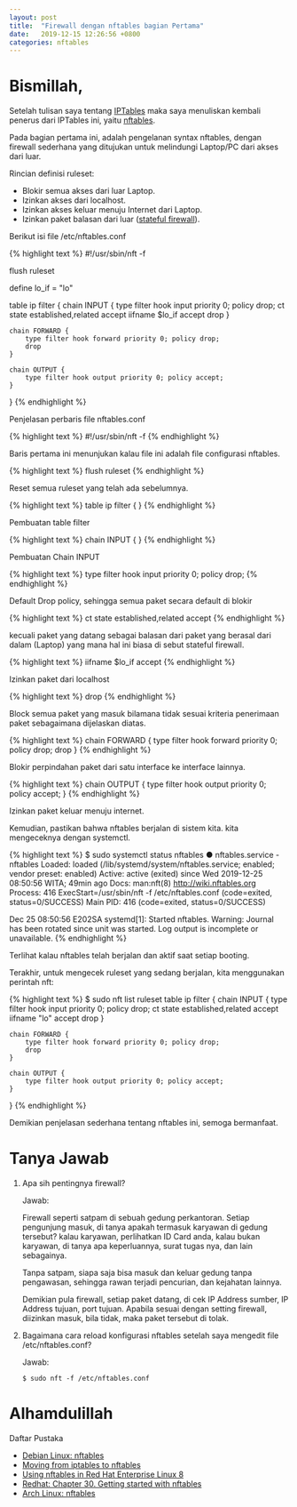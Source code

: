 ```yaml
---
layout: post
title:  "Firewall dengan nftables bagian Pertama"
date:   2019-12-15 12:26:56 +0800
categories: nftables
---
```


# Bismillah,

Setelah tulisan saya tentang [IPTables](https://www.muntaza.id/linux/2019/10/19/iptables.html) maka saya
menuliskan kembali penerus dari IPTables ini,
yaitu [nftables](https://wiki.nftables.org/wiki-nftables/index.php/Main_Page).

Pada bagian pertama ini, adalah pengelanan syntax nftables, dengan firewall sederhana yang ditujukan
untuk melindungi Laptop/PC dari akses dari luar.

Rincian definisi ruleset:
- Blokir semua akses dari luar Laptop.
- Izinkan akses dari localhost.
- Izinkan akses keluar menuju Internet dari Laptop.
- Izinkan paket balasan dari luar ([stateful firewall](https://en.wikipedia.org/wiki/Stateful_firewall)).

Berikut isi file /etc/nftables.conf

{% highlight text %}
#!/usr/sbin/nft -f

flush ruleset

define lo_if  = "lo"

table ip filter {
	chain INPUT {
		type filter hook input priority 0; policy drop;
		ct state established,related accept
		iifname $lo_if accept
		drop
	}

	chain FORWARD {
		type filter hook forward priority 0; policy drop;
		drop
	}

	chain OUTPUT {
		type filter hook output priority 0; policy accept;
	}
}
{% endhighlight %}

Penjelasan perbaris file nftables.conf

{% highlight text %}
#!/usr/sbin/nft -f
{% endhighlight %}

Baris pertama ini menunjukan kalau file ini adalah file configurasi nftables.

{% highlight text %}
flush ruleset
{% endhighlight %}

Reset semua ruleset yang telah ada sebelumnya.

{% highlight text %}
table ip filter {
}
{% endhighlight %}

Pembuatan table filter

{% highlight text %}
	chain INPUT {
	}
{% endhighlight %}

Pembuatan Chain INPUT

{% highlight text %}
		type filter hook input priority 0; policy drop;
{% endhighlight %}

Default Drop policy, sehingga semua paket secara default di blokir

{% highlight text %}
		ct state established,related accept
{% endhighlight %}

kecuali paket yang datang sebagai balasan dari paket yang berasal dari
dalam (Laptop) yang mana hal ini biasa di sebut
stateful firewall.

{% highlight text %}
		iifname $lo_if accept
{% endhighlight %}

Izinkan paket dari localhost

{% highlight text %}
		drop
{% endhighlight %}

Block semua paket yang masuk bilamana tidak sesuai kriteria penerimaan paket
sebagaimana dijelaskan diatas.

{% highlight text %}
	chain FORWARD {
		type filter hook forward priority 0; policy drop;
		drop
	}
{% endhighlight %}

Blokir perpindahan paket dari satu interface ke interface lainnya.

{% highlight text %}
	chain OUTPUT {
		type filter hook output priority 0; policy accept;
	}
{% endhighlight %}

Izinkan paket keluar menuju internet.

Kemudian, pastikan bahwa nftables berjalan di sistem kita. kita
mengeceknya dengan systemctl.

{% highlight text %}
$ sudo systemctl status nftables
● nftables.service - nftables
   Loaded: loaded (/lib/systemd/system/nftables.service; enabled; vendor preset: enabled)
   Active: active (exited) since Wed 2019-12-25 08:50:56 WITA; 49min ago
     Docs: man:nft(8)
           http://wiki.nftables.org
  Process: 416 ExecStart=/usr/sbin/nft -f /etc/nftables.conf (code=exited, status=0/SUCCESS)
 Main PID: 416 (code=exited, status=0/SUCCESS)

Dec 25 08:50:56 E202SA systemd[1]: Started nftables.
Warning: Journal has been rotated since unit was started. Log output is incomplete or unavailable.
{% endhighlight %}

Terlihat kalau nftables telah berjalan dan aktif saat setiap booting.

Terakhir, untuk mengecek ruleset yang sedang berjalan, kita menggunakan
perintah nft:

{% highlight text %}
$ sudo nft list ruleset
table ip filter {
	chain INPUT {
		type filter hook input priority 0; policy drop;
		ct state established,related accept
		iifname "lo" accept
		drop
	}

	chain FORWARD {
		type filter hook forward priority 0; policy drop;
		drop
	}

	chain OUTPUT {
		type filter hook output priority 0; policy accept;
	}
}
{% endhighlight %}

Demikian penjelasan sederhana tentang nftables ini, semoga bermanfaat.

# Tanya Jawab

1.  Apa sih pentingnya firewall?

    Jawab:

    Firewall seperti satpam di sebuah gedung perkantoran. Setiap
    pengunjung masuk, di tanya apakah termasuk karyawan di gedung
    tersebut? kalau karyawan, perlihatkan ID Card anda, kalau bukan
    karyawan, di tanya apa keperluannya, surat tugas nya, dan lain
    sebagainya.

    Tanpa satpam, siapa saja bisa masuk dan keluar gedung tanpa
    pengawasan, sehingga rawan terjadi pencurian, dan kejahatan
    lainnya.

    Demikian pula firewall, setiap paket datang, di cek IP Address
    sumber, IP Address tujuan, port tujuan. Apabila sesuai dengan
    setting firewall, diizinkan masuk, bila tidak, maka paket tersebut
    di tolak.

1.  Bagaimana cara reload konfigurasi nftables setelah saya mengedit
    file /etc/nftables.conf?

    Jawab:

    ```text
    $ sudo nft -f /etc/nftables.conf
    ```

# Alhamdulillah


Daftar Pustaka
- [Debian Linux: nftables](https://wiki.debian.org/nftables)
- [Moving from iptables to nftables](https://wiki.nftables.org/wiki-nftables/index.php/Moving_from_iptables_to_nftables)
- [Using nftables in Red Hat Enterprise Linux 8](https://www.redhat.com/en/blog/using-nftables-red-hat-enterprise-linux-8)
- [Redhat: Chapter 30. Getting started with nftables](https://access.redhat.com/documentation/en-us/red_hat_enterprise_linux/8/html/configuring_and_managing_networking/getting-started-with-nftables_configuring-and-managing-networking)
- [Arch Linux: nftables](https://wiki.archlinux.org/index.php/Nftables)
